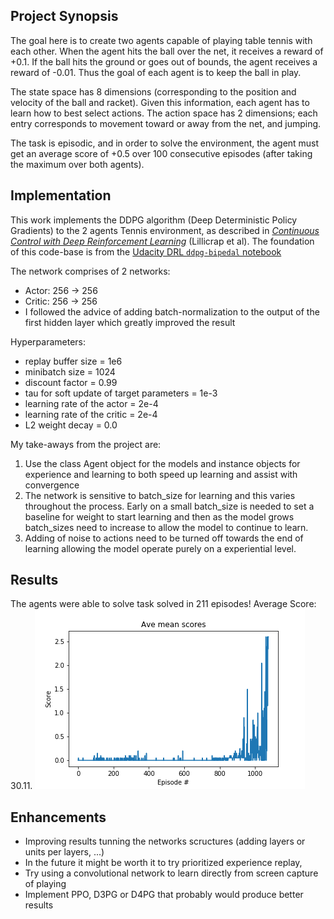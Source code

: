 ## Project Synopsis

The goal here is to create two agents capable of playing table tennis with each other. When the agent hits the ball over the net, it receives a reward of +0.1. If the ball hits the ground or goes out of bounds, the agent receives a reward of -0.01. Thus the goal of each agent is to keep the ball in play.

The state space has 8 dimensions (corresponding to the position and velocity of the ball and racket). Given this information, each agent has to learn how to best select actions. The action space has 2 dimensions; each entry corresponds to movement toward or away from the net, and jumping.

The task is episodic, and in order to solve the environment, the agent must get an average score of +0.5 over 100 consecutive episodes (after taking the maximum over both agents).


## Implementation 

This work implements the DDPG algorithm (Deep Deterministic Policy Gradients) to the 2 agents Tennis environment, as described in [_Continuous Control with Deep Reinforcement Learning_][ddpg-paper] (Lillicrap et al). The foundation of this code-base is from the [Udacity DRL `ddpg-bipedal` notebook][ddpg-repo]

[ddpg-paper]: https://arxiv.org/pdf/1509.02971.pdf
[ddpg-repo]: https://github.com/udacity/deep-reinforcement-learning/blob/master/ddpg-bipedal/DDPG.ipynb

The network comprises of 2 networks:

- Actor: 256 -> 256
- Critic: 256 -> 256 
- I followed the advice of adding batch-normalization to the output of the first hidden layer which greatly improved the result

Hyperparameters:

- replay buffer size = 1e6
- minibatch size = 1024
- discount factor = 0.99
- tau for soft update of target parameters = 1e-3
- learning rate of the actor = 2e-4
- learning rate of the critic = 2e-4
- L2 weight decay = 0.0

My take-aways from the project are:
1.	Use the class Agent object for the models and instance objects for experience and learning to both speed up learning and assist with convergence
2.	The network is sensitive to batch_size for learning and this varies throughout the process.  Early on a small batch_size is needed to set a baseline for weight to start learning and then as the model grows batch_sizes need to increase to allow the model to continue to learn.
3.	Adding of noise to actions need to be turned off towards the end of learning allowing the model operate purely on a experiential level.


## Results 

The agents were able to solve task solved in 211 episodes!	Average Score: 30.11.
![chart](chart.png)



## Enhancements

- Improving results tunning the networks scructures (adding layers or units per layers, ...) 
- In the future it might be worth it to try prioritized experience replay,
- Try using a convolutional network to learn directly from screen capture of playing
- Implement PPO, D3PG or D4PG that probably  would produce better results

